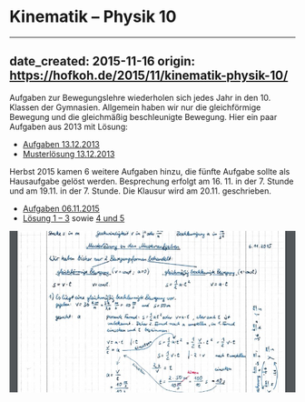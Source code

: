 # Kinematik – Physik 10

---
date_created: 2015-11-16
origin: https://hofkoh.de/2015/11/kinematik-physik-10/
---

Aufgaben zur Bewegungslehre wiederholen sich jedes Jahr in den 10. Klassen der Gymnasien. Allgemein haben wir nur die gleichförmige Bewegung und die gleichmäßig beschleunigte Bewegung. Hier ein paar Aufgaben aus 2013 mit Lösung:

- [Aufgaben 13.12.2013](./20131213_Vorbereitungsaufgaben_10c.pdf)
- [Musterlösung 13.12.2013](./20131213_Musterloesung.pdf)

Herbst 2015 kamen 6 weitere Aufgaben hinzu, die fünfte Aufgabe sollte als Hausaufgabe gelöst werden. Besprechung erfolgt am 16. 11. in der 7. Stunde und am 19.11. in der 7. Stunde. Die Klausur wird am 20.11. geschrieben.

- [Aufgaben 06.11.2015](./20151106-Musteraufgaben_Überholen.pdf)
- [Lösung 1 – 3](./Lösung1-3.pdf)  sowie [4 und 5](./Lösung4-5.pdf)

![solution](./loesung1.jpg)